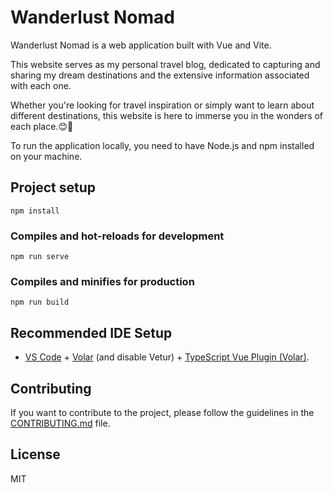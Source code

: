 # Wanderlust Nomad

Wanderlust Nomad is a web application built with Vue and Vite.

This website serves as my personal travel blog, dedicated to capturing and sharing my dream destinations and the extensive information associated with each one.

Whether you're looking for travel inspiration or simply want to learn about different destinations, this website is here to immerse you in the wonders of each place.😊🎒


To run the application locally, you need to have Node.js and npm installed on your machine. 

## Project setup
```
npm install
```

### Compiles and hot-reloads for development
```
npm run serve
```

### Compiles and minifies for production
```
npm run build
```

## Recommended IDE Setup

- [VS Code](https://code.visualstudio.com/) + [Volar](https://marketplace.visualstudio.com/items?itemName=Vue.volar) (and disable Vetur) + [TypeScript Vue Plugin (Volar)](https://marketplace.visualstudio.com/items?itemName=Vue.vscode-typescript-vue-plugin).

## Contributing

If you want to contribute to the project, please follow the guidelines in the [CONTRIBUTING.md](CONTRIBUTING.md) file.

## License

MIT
